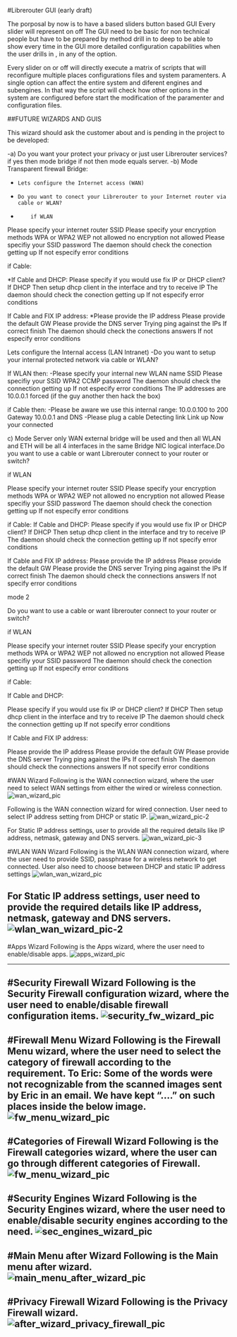 #Librerouter GUI (early draft)

The porposal by now is to have a based sliders button based GUI
Every slider will represent on off
The GUI need to be basic for non technical people but have to be prepared by method drill in to deep to be able to show every time in the GUI more detailed configuration capabilities when the user drills in , in any of the option.

Every slider on or off will directly execute a matrix of scripts that will reconfigure multiple places configurations files and system paramenters.  A single option can affect the entire system and diferent engines and subengines. In that way the script will check how other options in the system are configured before start the modification of the paramenter and configuration files.



##FUTURE WIZARDS AND GUIS

This wizard should ask the customer about and is pending in the project to be developed:

 -a) Do you want your protect your privacy or just user Librerouter services? if yes then mode bridge if not then mode equals server.
 -b) Mode Transparent firewall Bridge:
 -     Lets configure the Internet access (WAN)
 -     Do you want to conect your Librerouter to your Internet router via cable or WLAN?
 -         if WLAN
Please specify your internet router SSID Please specify your encryption methods WPA or WPA2 WEP not allowed no encryption not allowed Please specifiy your SSID password The daemon should check the conection getting up If not especify error conditions

if Cable:

*If Cable and DHCP:
Please specify if you would use fix IP or DHCP client? If DHCP Then setup dhcp client in the interface and try to receive IP The daemon should check the conection getting up If not especify error conditions

If Cable and FIX IP address:
*Please provide the IP address Please provide the default GW Please provide the DNS server Trying ping against the IPs If correct finish The daemon should check the conections answers If not especify error conditions

Lets configure the Internal access (LAN Intranet)
 -Do you want to setup your internal protected network via cable or WLAN?

If WLAN then:
 -Please specify your internal new WLAN name SSID Please specifiy your SSID WPA2 CCMP password The daemon should check the connection getting up If not especify error conditions The IP addresses are 10.0.0.1 forced (if the guy another then hack the box)

if Cable then:
 -Please be aware we use this internal range: 10.0.0.100 to 200 Gateway 10.0.0.1 and DNS
 -Please plug a cable Detecting link Link up Now your connected

c) Mode Server only WAN external bridge will be used and then all WLAN and ETH will be all 4 interfaces in the same Bridge NIC logical interface.Do you want to use a cable or want Librerouter connect to your router or switch?

if WLAN

Please specify your internet router SSID Please specify your encryption methods WPA or WPA2 WEP not allowed no encryption not allowed Please specifiy your SSID password The daemon should check the conection getting up If not especify error conditions

if Cable:
If Cable and DHCP:
Please specify if you would use fix IP or DHCP client? If DHCP Then setup dhcp client in the interface and try to receive IP The daemon should check the connection getting up If not specify error conditions

If Cable and FIX IP address:
Please provide the IP address Please provide the default GW Please provide the DNS server Trying ping against the IPs If correct finish The daemon should check the connections answers If not specify error conditions 

mode 2

 Do you want to use a cable or want librerouter connect to your router or switch?

if WLAN

Please specify your internet router SSID Please specify your encryption methods WPA or WPA2 WEP not allowed no encryption not allowed Please specifiy your SSID password The daemon should check the conection getting up If not especify error conditions

if Cable:

If Cable and DHCP:

Please specify if you would use fix IP or DHCP client? If DHCP Then setup dhcp client in the interface and try to receive IP The daemon should check the connection getting up If not specify error conditions

If Cable and FIX IP address:

Please provide the IP address Please provide the default GW Please provide the DNS server Trying ping against the IPs If correct finish The daemon should check the connections answers If not specify error conditions 



#WAN Wizard
Following is the WAN connection wizard, where the user need to select WAN settings from either the wired or wireless connection.
![wan_wizard_pic](https://github.com/Librerouter/Librekernel/blob/gh-pages/images/wan_wizard.png)

Following is the WAN connection wizard for wired connection. User need to select IP address setting from DHCP or static IP.
![wan_wizard_pic-2](https://github.com/Librerouter/Librekernel/blob/gh-pages/images/wan_wizard-2.png)

For Static IP address settings, user to provide all the required details like IP address, netmask, gateway and DNS servers.
![wan_wizard_pic-3](https://github.com/Librerouter/Librekernel/blob/gh-pages/images/wan_wizard-3.png)

#WLAN WAN Wizard
Following is the WLAN WAN connection wizard, where the user need to provide SSID, passphrase for a wireless network to get connected.
User also need to choose between DHCP and static IP address settings
![wlan_wan_wizard_pic](https://github.com/Librerouter/Librekernel/blob/gh-pages/images/wlan_wan_wizard.png)

For Static IP address settings, user need to provide the required details like IP address, netmask, gateway and DNS servers.
![wlan_wan_wizard_pic-2](https://github.com/Librerouter/Librekernel/blob/gh-pages/images/wlan_wan_wizard_2.png)
-----------------------------------------------------------------------------------------------------------------------------------------------------------------------------------------------------------------------------------------------------------------------------------------------------------------------------------------------------------------------------------------------------------

#Apps Wizard
Following is the Apps wizard, where the user need to enable/disable apps.
![apps_wizard_pic](https://github.com/Librerouter/Librekernel/blob/gh-pages/images/apps-wizard.png)

-----------------------------------------------------------------------------------------------------------------------------------------------------------------------------------------------------------------------------------------------------------------------------------------------------------------------------------------------------------------------------------------------------------

#Security Firewall Wizard
Following is the Security Firewall configuration wizard, where the user need to enable/disable firewall configuration items.
![security_fw_wizard_pic](https://github.com/Librerouter/Librekernel/blob/gh-pages/images/security_firewall_wizard.png)
-----------------------------------------------------------------------------------------------------------------------------------------------------------------------------------------------------------------------------------------------------------------------------------------------------------------------------------------------------------------------------------------------------------

#Firewall Menu Wizard
Following is the Firewall Menu wizard, where the user need to select the category of firewall according to the requirement.
To Eric: Some of the words were not recognizable from the scanned images sent by Eric in an email. We have kept “….” on such places inside the below image.
![fw_menu_wizard_pic](https://github.com/Librerouter/Librekernel/blob/gh-pages/images/firewall_menu_wizard.png)
-----------------------------------------------------------------------------------------------------------------------------------------------------------------------------------------------------------------------------------------------------------------------------------------------------------------------------------------------------------------------------------------------------------

#Categories of Firewall Wizard
Following is the Firewall categories wizard, where the user can go through different categories of Firewall.
![fw_menu_wizard_pic](https://github.com/Librerouter/Librekernel/blob/gh-pages/images/categories_of_firewall.png)
-----------------------------------------------------------------------------------------------------------------------------------------------------------------------------------------------------------------------------------------------------------------------------------------------------------------------------------------------------------------------------------------------------------

#Security Engines Wizard
Following is the Security Engines wizard, where the user need to enable/disable security engines according to the need.
![sec_engines_wizard_pic](https://github.com/Librerouter/Librekernel/blob/gh-pages/images/security_engines_wizard.png)
-----------------------------------------------------------------------------------------------------------------------------------------------------------------------------------------------------------------------------------------------------------------------------------------------------------------------------------------------------------------------------------------------------------

#Main Menu after Wizard
Following is the Main menu after wizard.
![main_menu_after_wizard_pic](https://github.com/Librerouter/Librekernel/blob/gh-pages/images/main_menu_after_wizard.png)
-----------------------------------------------------------------------------------------------------------------------------------------------------------------------------------------------------------------------------------------------------------------------------------------------------------------------------------------------------------------------------------------------------------

#Privacy Firewall Wizard
Following is the Privacy Firewall wizard.
![after_wizard_privacy_firewall_pic](https://github.com/Librerouter/Librekernel/blob/gh-pages/images/after_wizard_privacy_firewall.png)
-----------------------------------------------------------------------------------------------------------------------------------------------------------------------------------------------------------------------------------------------------------------------------------------------------------------------------------------------------------------------------------------------------------
